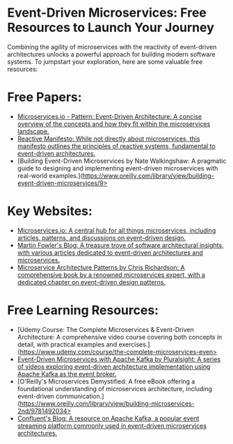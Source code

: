 # Event-Driven Microservices: Free Resources to Launch Your Journey

Combining the agility of microservices with the reactivity of event-driven architectures unlocks a powerful approach for building modern software systems. To jumpstart your exploration, here are some valuable free resources:

# Free Papers:

- [Microservices.io - Pattern: Event-Driven Architecture: A concise overview of the concepts and how they fit within the microservices landscape.](https://microservices.io/patterns/data/event-driven-architecture)
- [Reactive Manifesto: While not directly about microservices, this manifesto outlines the principles of reactive systems, fundamental to event-driven architectures.](https://reactivemanifesto.org/)
- [Building Event-Driven Microservices by Nate Walkingshaw: A pragmatic guide to designing and implementing event-driven microservices with real-world examples.](https://www.oreilly.com/library/view/building-event-driven-microservices/9>

# Key Websites:

- [Microservices.io: A central hub for all things microservices, including articles, patterns, and discussions on event-driven design.](https://microservices.io/patterns/microservices)
- [Martin Fowler's Blog: A treasure trove of software architectural insights, with various articles dedicated to event-driven architectures and microservices.](https://martinfowler.com/)
- [Microservice Architecture Patterns by Chris Richardson: A comprehensive book by a renowned microservices expert, with a dedicated chapter on event-driven design patterns.](https://microservices.io/book)

# Free Learning Resources:

- [Udemy Course: The Complete Microservices & Event-Driven Architecture: A comprehensive video course covering both concepts in detail, with practical examples and exercises.](https://www.udemy.com/course/the-complete-microservices-even>
- [Event-Driven Microservices with Apache Kafka by Pluralsight: A series of videos exploring event-driven architecture implementation using Apache Kafka as the event broker.](https://m.youtube.com/watch?v=YDT9W5nva_Y)
- [O'Reilly's Microservices Demystified: A free eBook offering a foundational understanding of microservices architecture, including event-driven communication.](https://www.oreilly.com/library/view/building-microservices-2nd/9781492034>
- [Confluent's Blog: A resource on Apache Kafka, a popular event streaming platform commonly used in event-driven microservices architectures.](https://www.confluent.io/blog/)

